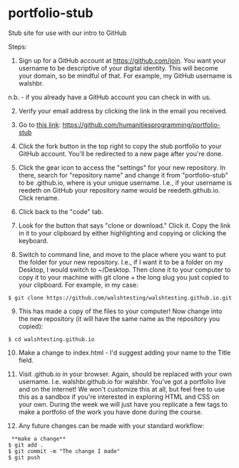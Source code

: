 # portfolio-stub
Stub site for use with our intro to GitHub

Steps:

1. Sign up for a GitHub account at https://github.com/join. You want your username to be descriptive of your digital identity. This will become your domain, so be mindful of that. For example, my GitHub username is walshbr.

n.b. - if you already have a GitHub account you can check in with us.

2. Verify your email address by clicking the link in the email you received.

3. Go to [this link](https://github.com/humanitiesprogramming/portfolio-stub): https://github.com/humanitiesprogramming/portfolio-stub

4. Click the fork button in the top right to copy the stub portfolio to your GitHub account. You'll be redirected to a new page after you're done.

5. Click the gear icon to access the "settings" for your new repository. In there, search for "repository name" and change it from "portfolio-stub" to be <username>.github.io, where <username> is your unique username. I.e., if your username is reedeth on GitHub your repository name would be reedeth.github.io. Click rename.

6. Click back to the "code" tab.

7. Look for the button that says "clone or download." Click it. Copy the link in it to your clipboard by either highlighting and copying or clicking the keyboard.

8. Switch to command line, and move to the place where you want to put the folder for your new repository. I.e., if I want it to be a folder on my Desktop, I would switch to ~/Desktop. Then clone it to your computer to copy it to your machine with git clone + the long slug you just copied to your clipboard. For example, in my case:

```
$ git clone https://github.com/walshtesting/walshtesting.github.io.git
```

9. This has made a copy of the files to your computer! Now change into the new repository (it will have the same name as the repository you copied):

```
$ cd walshtesting.github.io
```
10. Make a change to index.html - I'd suggest adding your name to the Title field.

11. Visit <username>.github.io in your browser. Again, <username> should be replaced with your own username. I.e. walshbr.github.io for walshbr. You've got a portfolio live and on the internet! We won't customize this at all, but feel free to use this as a sandbox if you're interested in exploring HTML and CSS on your own. During the week we will just have you replicate a few tags to make a portfolio of the work you have done during the course.

12. Any future changes can be made with your standard workflow:

```
 **make a change**
$ git add .
$ git commit -m "The change I made"
$ git push
```